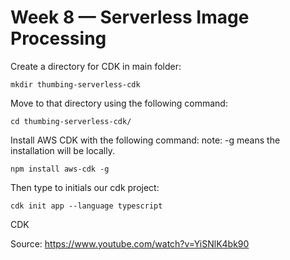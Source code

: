 # Week 8 — Serverless Image Processing


Create a directory for CDK in main folder:

    mkdir thumbing-serverless-cdk
    
 
Move to that directory using the following command:

    cd thumbing-serverless-cdk/


Install AWS CDK with the following command:
note: -g means the installation will be locally.

    npm install aws-cdk -g
    

Then type to initials our cdk project:

    cdk init app --language typescript


CDK

Source:
https://www.youtube.com/watch?v=YiSNlK4bk90

